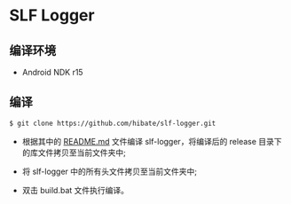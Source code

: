 # SLF Logger

## 编译环境

* Android NDK r15

## 编译

```sh
$ git clone https://github.com/hibate/slf-logger.git
```

* 根据其中的 [README.md](https://github.com/hibate/slf-logger) 文件编译 slf-logger，将编译后的 release 目录下的库文件拷贝至当前文件夹中;

* 将 slf-logger 中的所有头文件拷贝至当前文件夹中;

* 双击 build.bat 文件执行编译。